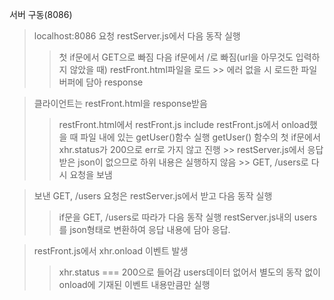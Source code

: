 서버 구동(8086) 
> localhost:8086 요청 
> restServer.js에서 다음 동작 실행
 >> 첫 if문에서 GET으로 빠짐
  >> 다음 if문에서 /로 빠짐(url을 아무것도 입력하지 않았을 때)
   >> restFront.html파일을 로드
    >> 에러 없을 시 로드한 파일 버퍼에 담아 response

> 클라이언트는 restFront.html을 response받음
 >> restFront.html에서 restFront.js include
  >> restFront.js에서 onload했을 때 파일 내에 있는 getUser()함수 실행
   >> getUser() 함수의 첫 if문에서 xhr.status가 200으로 err로 가지 않고 진행
    >> restServer.js에서 응답받은 json이 없으므로 하위 내용은 실행하지 않음
     >> GET, /users로 다시 요청을 보냄

> 보낸 GET, /users 요청은 restServer.js에서 받고 다음 동작 실행
 >> if문을 GET, /users로 따라가 다음 동작 실행
  >> restServer.js내의 users를 json형태로 변환하여 응답 내용에 담아 응답.

> restFront.js에서 xhr.onload 이벤트 발생
 >> xhr.status === 200으로 들어감
  >> users데이터 없어서 별도의 동작 없이 onload에 기재된 이벤트 내용만큼만 실행
